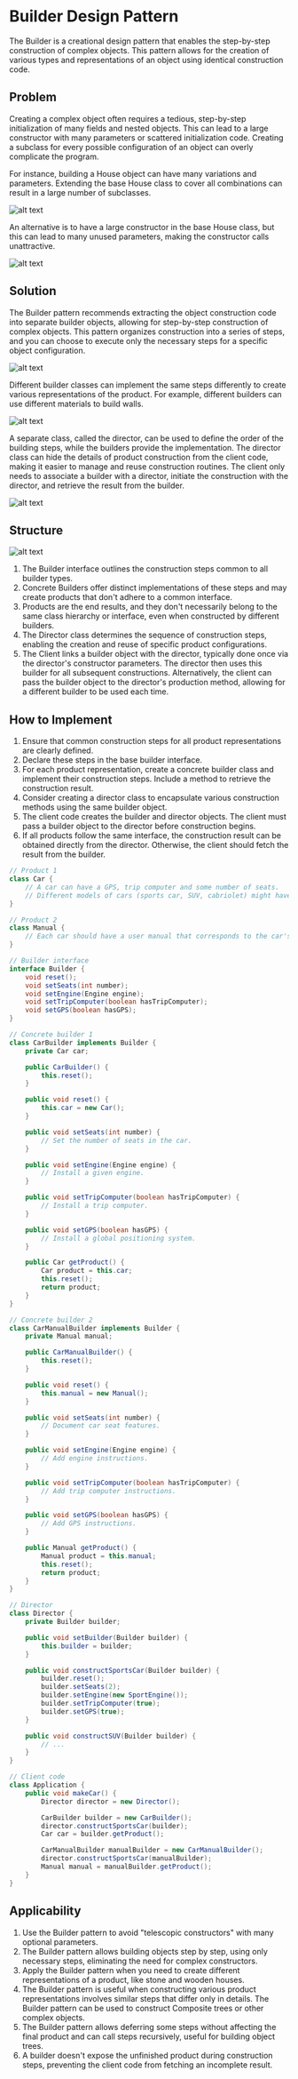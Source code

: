# Builder Design Pattern

The Builder is a creational design pattern that enables the step-by-step construction of complex objects. This pattern allows for the creation of various types and representations of an object using identical construction code.

## Problem

Creating a complex object often requires a tedious, step-by-step initialization of many fields and nested objects. This can lead to a large constructor with many parameters or scattered initialization code. Creating a subclass for every possible configuration of an object can overly complicate the program.

For instance, building a House object can have many variations and parameters. Extending the base House class to cover all combinations can result in a large number of subclasses.

![alt text](image.png)

An alternative is to have a large constructor in the base House class, but this can lead to many unused parameters, making the constructor calls unattractive.

![alt text](image-1.png)

## Solution

The Builder pattern recommends extracting the object construction code into separate builder objects, allowing for step-by-step construction of complex objects. This pattern organizes construction into a series of steps, and you can choose to execute only the necessary steps for a specific object configuration.

![alt text](image-2.png)

Different builder classes can implement the same steps differently to create various representations of the product. For example, different builders can use different materials to build walls.

![alt text](image-3.png)

A separate class, called the director, can be used to define the order of the building steps, while the builders provide the implementation. The director class can hide the details of product construction from the client code, making it easier to manage and reuse construction routines. The client only needs to associate a builder with a director, initiate the construction with the director, and retrieve the result from the builder.

![alt text](image-4.png)

## Structure

![alt text](image-5.png)

1. The Builder interface outlines the construction steps common to all builder types.
2. Concrete Builders offer distinct implementations of these steps and may create products that don't adhere to a common interface.
3. Products are the end results, and they don't necessarily belong to the same class hierarchy or interface, even when constructed by different builders.
4. The Director class determines the sequence of construction steps, enabling the creation and reuse of specific product configurations.
5. The Client links a builder object with the director, typically done once via the director's constructor parameters. The director then uses this builder for all subsequent constructions. Alternatively, the client can pass the builder object to the director's production method, allowing for a different builder to be used each time.

## How to Implement

1. Ensure that common construction steps for all product representations are clearly defined.
2. Declare these steps in the base builder interface.
3. For each product representation, create a concrete builder class and implement their construction steps. Include a method to retrieve the construction result.
4. Consider creating a director class to encapsulate various construction methods using the same builder object.
5. The client code creates the builder and director objects. The client must pass a builder object to the director before construction begins.
6. If all products follow the same interface, the construction result can be obtained directly from the director. Otherwise, the client should fetch the result from the builder.

```java
// Product 1
class Car {
    // A car can have a GPS, trip computer and some number of seats.
    // Different models of cars (sports car, SUV, cabriolet) might have different features installed or enabled.
}

// Product 2
class Manual {
    // Each car should have a user manual that corresponds to the car's configuration and describes all its features.
}

// Builder interface
interface Builder {
    void reset();
    void setSeats(int number);
    void setEngine(Engine engine);
    void setTripComputer(boolean hasTripComputer);
    void setGPS(boolean hasGPS);
}

// Concrete builder 1
class CarBuilder implements Builder {
    private Car car;

    public CarBuilder() {
        this.reset();
    }

    public void reset() {
        this.car = new Car();
    }

    public void setSeats(int number) {
        // Set the number of seats in the car.
    }

    public void setEngine(Engine engine) {
        // Install a given engine.
    }

    public void setTripComputer(boolean hasTripComputer) {
        // Install a trip computer.
    }

    public void setGPS(boolean hasGPS) {
        // Install a global positioning system.
    }

    public Car getProduct() {
        Car product = this.car;
        this.reset();
        return product;
    }
}

// Concrete builder 2
class CarManualBuilder implements Builder {
    private Manual manual;

    public CarManualBuilder() {
        this.reset();
    }

    public void reset() {
        this.manual = new Manual();
    }

    public void setSeats(int number) {
        // Document car seat features.
    }

    public void setEngine(Engine engine) {
        // Add engine instructions.
    }

    public void setTripComputer(boolean hasTripComputer) {
        // Add trip computer instructions.
    }

    public void setGPS(boolean hasGPS) {
        // Add GPS instructions.
    }

    public Manual getProduct() {
        Manual product = this.manual;
        this.reset();
        return product;
    }
}

// Director
class Director {
    private Builder builder;

    public void setBuilder(Builder builder) {
        this.builder = builder;
    }

    public void constructSportsCar(Builder builder) {
        builder.reset();
        builder.setSeats(2);
        builder.setEngine(new SportEngine());
        builder.setTripComputer(true);
        builder.setGPS(true);
    }

    public void constructSUV(Builder builder) {
        // ...
    }
}

// Client code
class Application {
    public void makeCar() {
        Director director = new Director();

        CarBuilder builder = new CarBuilder();
        director.constructSportsCar(builder);
        Car car = builder.getProduct();

        CarManualBuilder manualBuilder = new CarManualBuilder();
        director.constructSportsCar(manualBuilder);
        Manual manual = manualBuilder.getProduct();
    }
}
```

## Applicability

1. Use the Builder pattern to avoid "telescopic constructors" with many optional parameters.
2. The Builder pattern allows building objects step by step, using only necessary steps, eliminating the need for complex constructors.
3. Apply the Builder pattern when you need to create different representations of a product, like stone and wooden houses.
4. The Builder pattern is useful when constructing various product representations involves similar steps that differ only in details.
The Builder pattern can be used to construct Composite trees or other complex objects.
5. The Builder pattern allows deferring some steps without affecting the final product and can call steps recursively, useful for building object trees.
6. A builder doesn't expose the unfinished product during construction steps, preventing the client code from fetching an incomplete result.
